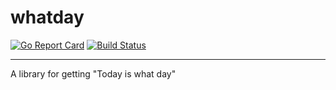# whatday
[![Go Report Card](https://goreportcard.com/badge/github.com/valbeat/whatday)](https://goreportcard.com/report/github.com/valbeat/whatday) 
[![Build Status](https://travis-ci.com/valbeat/whatday.svg?branch=master)](https://travis-ci.com/valbeat/whatday)

----

A library for getting "Today is what day"
